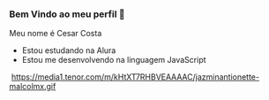 ### Bem Vindo ao meu perfil 💙

Meu nome é Cesar Costa 

- Estou estudando na Alura
- Estou me desenvolvendo na linguagem JavaScript
 




![]()
https://media1.tenor.com/m/kHtXT7RHBVEAAAAC/jazminantionette-malcolmx.gif 
